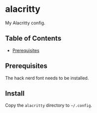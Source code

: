 # alacritty

My Alacritty config.

## Table of Contents

<!--toc:start-->

- [Prerequisites](#prerequisites)
<!--toc:end-->

## Prerequisites

The hack nerd font needs to be installed.

## Install

Copy the `alacritty` directory to `~/.config`.
